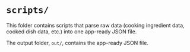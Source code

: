 # `scripts/`

This folder contains scripts that parse raw data (cooking ingredient data, cooked dish data, etc.) into one app-ready JSON file.

The output folder, `out/`, contains the app-ready JSON file.
